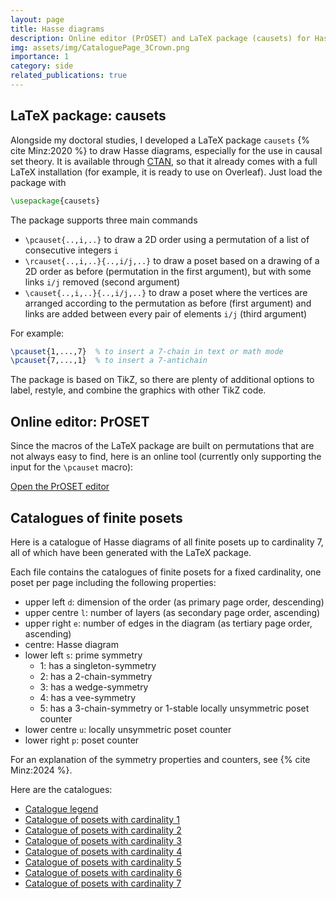 ```yaml
---
layout: page
title: Hasse diagrams
description: Online editor (PrOSET) and LaTeX package (causets) for Hasse diagrams of posets and causal sets.
img: assets/img/CataloguePage_3Crown.png
importance: 1
category: side
related_publications: true
---
```


## LaTeX package: causets

Alongside my doctoral studies, I developed a LaTeX package `causets` {% cite Minz:2020 %} to draw Hasse diagrams, especially for the use in causal set theory. It is available through [CTAN](https://ctan.org/pkg/causets), so that it already comes with a full LaTeX installation (for example, it is ready to use on Overleaf). Just load the package with
```tex
\usepackage{causets}
```

The package supports three main commands
- `\pcauset{..,i,..}` to draw a 2D order using a permutation of a list of consecutive integers `i`
- `\rcauset{..,i,..}{..,i/j,..}` to draw a poset based on a drawing of a 2D order as before (permutation in the first argument), but with some links `i/j` removed (second argument)
- `\causet{..,i,..}{..,i/j,..}` to draw a poset where the vertices are arranged according to the permutation as before (first argument) and links are added between every pair of elements `i/j` (third argument)

For example:
```tex
\pcauset{1,...,7}  % to insert a 7-chain in text or math mode
\pcauset{7,...,1}  % to insert a 7-antichain
```

The package is based on TikZ, so there are plenty of additional options to label, restyle, and combine the graphics with other TikZ code.


## Online editor: PrOSET

Since the macros of the LaTeX package are built on permutations that are not always easy to find, here is an online tool (currently only supporting the input for the `\pcauset` macro):

[Open the PrOSET editor](/assets/html/proset-editor.html)


## Catalogues of finite posets

Here is a catalogue of Hasse diagrams of all finite posets up to cardinality 7, all of which have been generated with the LaTeX package. 

Each file contains the catalogues of finite posets for a fixed cardinality, one poset per page including the following properties:
- upper left `d`: dimension of the order (as primary page order, descending)
- upper centre `l`: number of layers (as secondary page order, ascending)
- upper right `e`: number of edges in the diagram (as tertiary page order, ascending)
- centre: Hasse diagram
- lower left `s`: prime symmetry
	+ 1: has a singleton-symmetry
	+ 2: has a 2-chain-symmetry
	+ 3: has a wedge-symmetry
	+ 4: has a vee-symmetry
	+ 5: has a 3-chain-symmetry
  or 1-stable locally unsymmetric poset counter
- lower centre `u`: locally unsymmetric poset counter
- lower right `p`: poset counter

For an explanation of the symmetry properties and counters, see {% cite Minz:2024 %}.

Here are the catalogues:
- [Catalogue legend](/assets/pdf/PosetCatalogueLegend.pdf)
- [Catalogue of posets with cardinality 1](/assets/pdf/PosetCataloguePart1.pdf)
- [Catalogue of posets with cardinality 2](/assets/pdf/PosetCataloguePart2.pdf)
- [Catalogue of posets with cardinality 3](/assets/pdf/PosetCataloguePart3.pdf)
- [Catalogue of posets with cardinality 4](/assets/pdf/PosetCataloguePart4.pdf)
- [Catalogue of posets with cardinality 5](/assets/pdf/PosetCataloguePart5.pdf)
- [Catalogue of posets with cardinality 6](/assets/pdf/PosetCataloguePart6.pdf)
- [Catalogue of posets with cardinality 7](/assets/pdf/PosetCataloguePart7.pdf)
